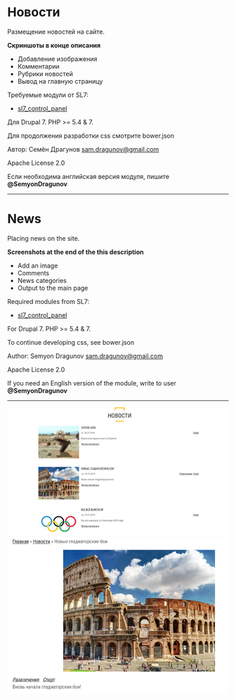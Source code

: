 # Новости

Размещение новостей на сайте.

**Скриншоты в конце описания**

* Добавление изображения
* Комментарии
* Рубрики новостей
* Вывод на главную страницу

Требуемые модули от SL7:
* [sl7_control_panel](https://github.com/SemyonDragunov/sl7_control_panel)

Для Drupal 7. PHP >= 5.4 & 7.

Для продолжения разработки css смотрите bower.json

Автор: Семён Драгунов [sam.dragunov@gmail.com](sam.dragunov@gmail.com)

Apache License 2.0

Если необходима английская версия модуля, пишите **@SemyonDragunov**

***
# News

Placing news on the site.

**Screenshots at the end of the this description**

* Add an image
* Comments
* News categories
* Output to the main page

Required modules from SL7:
* [sl7_control_panel](https://github.com/SemyonDragunov/sl7_control_panel)

For Drupal 7. PHP >= 5.4 & 7.

To continue developing css, see bower.json

Author: Semyon Dragunov [sam.dragunov@gmail.com](sam.dragunov@gmail.com)

Apache License 2.0

If you need an English version of the module, write to user **@SemyonDragunov**

***
![screenshot](screenshot_1.png)
![screenshot](screenshot_2.png)